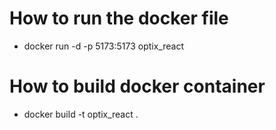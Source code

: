 # How to run the docker file

- docker run -d -p 5173:5173 optix_react

# How to build docker container

- docker build -t optix_react .

